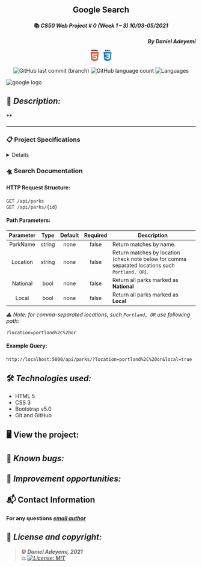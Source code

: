 ## <div align="center"> Google Search

#### <div align="center">📚 _CS50 Web Project # 0 (Week 1 – 3) 10/03-05/2021_ </div>

**_<p align="right">By Daniel Adeyemi_**</p>

<p align="center">
<img alt="HTML5" width="30px" src="https://raw.githubusercontent.com/github/explore/80688e429a7d4ef2fca1e82350fe8e3517d3494d/topics/html/html.png" />
<img alt="CSS3" width="30px" src="https://raw.githubusercontent.com/github/explore/80688e429a7d4ef2fca1e82350fe8e3517d3494d/topics/css/css.png" />

</p>
<div align="center">

![GitHub last commit (branch)](https://img.shields.io/github/last-commit/DanielAdeyemi/CS50Web_Project0/main?color=purple&style=for-the-badge)
![GitHub language count](https://img.shields.io/github/languages/count/DanielAdeyemi/CS50Web_Project0?color=purple&style=for-the-badge) ![Languages](https://img.shields.io/github/languages/top/DanielAdeyemi/CS50Web_Project0?color=purple&style=for-the-badge)

</div>
<img src="https://s3.amazonaws.com/images.seroundtable.com/google-rankbrain-1541507760.jpg" alt="google logo"/>

## 🚩 _Description:_

#### **\*\***

<hr>
<summary><h3>📋 Project Specifications </h3></summary>
<details>

|  #  |     Block      |                                                                                                             Task Description                                                                                                              | Completed |
| :-: | :------------: | :---------------------------------------------------------------------------------------------------------------------------------------------------------------------------------------------------------------------------------------: | :-------: |
|  1  |     Pages      |                                                         should have at least three pages: one for Google Search, one for Google Image Search, and one for Google Advanced Search                                                          |    ✅     |
|  2  |     Pages      |                                                                       on the main page should be links in the upper-right to go to Image Search or Advanced Search                                                                        |    ✅     |
|  3  |     Pages      |                                                                    on Image Search and Advanced Search should be a link in the upper-right to go back to Google Search                                                                    |    ✅     |
|  4  |   Query Text   |                                           On the Google Search page, the user should be able to type in a query, click “Google Search”, and be taken to the Google search results for that page                                           |    ✅     |
|  5  |  Query Images  |                                     On the Google Image Search page, the user should be able to type in a query, click a search button, and be taken to the Google Image search results for that page                                     |    ✅     |
|  6  | Query Advanced |                                               On the Google Advanced Search page, the user should be able to provide input for the following field: "find pages with **all these words** "                                                |    ❌     |
|  7  | Query Advanced |                                          On the Google Advanced Search page, the user should be able to provide input for the following field: "find pages with **this exact word or phrase** "                                           |    ❌     |
|  8  | Query Advanced |                                              On the Google Advanced Search page, the user should be able to provide input for the following field: "find pages with **any of these words** "                                              |    ❌     |
|  9  | Query Advanced |                                             On the Google Advanced Search page, the user should be able to provide input for the following field: "find pages with **none of these words** "                                              |    ❌     |
| 10  |   Appearance   |                                                   Like Google’s own Advanced Search page, the four options should be stacked vertically, and all the text fields should be left aligned                                                   |    ❌     |
| 11  |   Appearance   |            Consistent with Google’s own CSS, the “Advanced Search” button should be blue with white text. When the “Advanced Search” button is clicked, the user should be taken to search results page for their given query             |    ❌     |
| 12  |     Lucky      | Add an “I’m Feeling Lucky” button to the main Google Search page. Consistent with Google’s own behavior, clicking this link should take users directly to the first Google search result for the query, bypassing the normal results page |    ❌     |
| 13  |   Aesthetics   |                                                                                       CSS should match Google’s own aesthetics as good as possible                                                                                        |    ❌     |

</details>
<summary> <h3>🛸 Search Documentation</h3></summary>

#### **HTTP Request Structure:**

```
GET /api/parks
GET /api/parks/{id}

```

#### **Path Parameters:**

| Parameter |  Type  | Default | Required | Description                                                                                      |
| :-------: | :----: | :-----: | :------: | ------------------------------------------------------------------------------------------------ |
| ParkName  | string |  none   |  false   | Return matches by name.                                                                          |
| Location  | string |  none   |  false   | Return matches by location (check note below for comma separated locations such `Portland, OR`). |
| National  |  bool  |  none   |  false   | Return all parks marked as **National**                                                          |
|   Local   |  bool  |  none   |  false   | Return all parks marked as **Local**                                                             |

_⚠️ Note: for comma-separated locations, such `Portland, OR` use following path:_

```
?location=portland%2C%20or
```

#### **Example Query:**

```
http://localhost:5000/api/parks/?location=portland%2C%20or&local=true
```

## 🛠️ _Technologies used:_

- HTML 5
- CSS 3
- Bootstrap v5.0
- Git and GitHub

## 🖥️ View the project:

## 🐛 _Known bugs:_

## 🌟 _Improvement opportunities:_

## 📬 Contact Information

#### For any questions _[email author](mailto:adeyemidany+github@gmail.com?subject=[GitHubAPI])_

## 📘 _License and copyright:_

> **_© Daniel Adeyemi, 2021_**  
> ⚖️ _[![License: MIT](https://img.shields.io/badge/License-MIT-yellow.svg)](https://opensource.org/licenses/MIT)_
